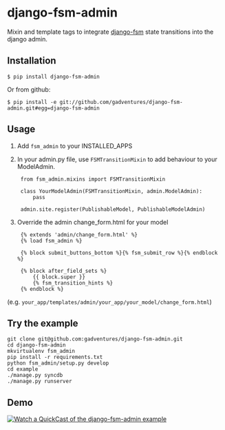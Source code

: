
# django-fsm-admin

Mixin and template tags to integrate [django-fsm](https://github.com/kmmbvnr/django-fsm)
state transitions into the django admin.

## Installation

    $ pip install django-fsm-admin

Or from github:

    $ pip install -e git://github.com/gadventures/django-fsm-admin.git#egg=django-fsm-admin

## Usage

1. Add `fsm_admin` to your INSTALLED_APPS

2. In your admin.py file, use `FSMTransitionMixin` to add behaviour to your ModelAdmin.

        from fsm_admin.mixins import FSMTransitionMixin

        class YourModelAdmin(FSMTransitionMixin, admin.ModelAdmin):
            pass

        admin.site.register(PublishableModel, PublishableModelAdmin)

3. Override the admin change_form.html for your model

        {% extends 'admin/change_form.html' %}
        {% load fsm_admin %}

        {% block submit_buttons_bottom %}{% fsm_submit_row %}{% endblock %}

        {% block after_field_sets %}
            {{ block.super }}
            {% fsm_transition_hints %}
        {% endblock %}  

(e.g. `your_app/templates/admin/your_app/your_model/change_form.html`)

## Try the example

    git clone git@github.com:gadventures/django-fsm-admin.git
    cd django-fsm-admin
    mkvirtualenv fsm_admin
    pip install -r requirements.txt
    python fsm_admin/setup.py develop
    cd example
    ./manage.py syncdb
    ./manage.py runserver

## Demo

[![Watch a QuickCast of the django-fsm-admin example](http://i.imgur.com/IJuE9Sr.png)](http://quick.as/aq8fogo)
